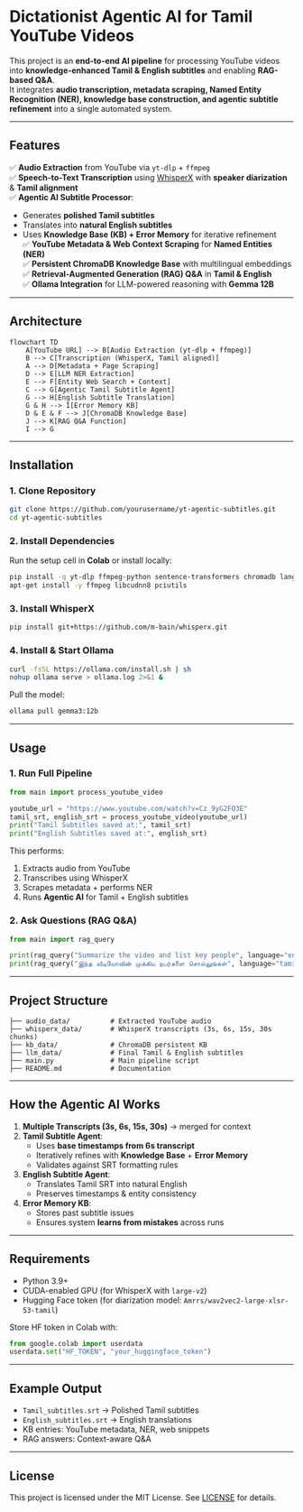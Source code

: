 # Dictationist Agentic AI for Tamil YouTube Videos

This project is an **end-to-end AI pipeline** for processing YouTube videos into **knowledge-enhanced Tamil & English subtitles** and enabling **RAG-based Q&A**.  
It integrates **audio transcription, metadata scraping, Named Entity Recognition (NER), knowledge base construction, and agentic subtitle refinement** into a single automated system.

---

## Features

✅ **Audio Extraction** from YouTube via `yt-dlp` + `ffmpeg`  
✅ **Speech-to-Text Transcription** using [WhisperX](https://github.com/m-bain/whisperx) with **speaker diarization** & **Tamil alignment**  
✅ **Agentic AI Subtitle Processor**:
- Generates **polished Tamil subtitles**  
- Translates into **natural English subtitles**  
- Uses **Knowledge Base (KB) + Error Memory** for iterative refinement  
✅ **YouTube Metadata & Web Context Scraping** for **Named Entities (NER)**  
✅ **Persistent ChromaDB Knowledge Base** with multilingual embeddings  
✅ **Retrieval-Augmented Generation (RAG) Q&A** in **Tamil & English**  
✅ **Ollama Integration** for LLM-powered reasoning with **Gemma 12B**  

---

## Architecture

```mermaid
flowchart TD
    A[YouTube URL] --> B[Audio Extraction (yt-dlp + ffmpeg)]
    B --> C[Transcription (WhisperX, Tamil aligned)]
    A --> D[Metadata + Page Scraping]
    D --> E[LLM NER Extraction]
    E --> F[Entity Web Search + Context]
    C --> G[Agentic Tamil Subtitle Agent]
    G --> H[English Subtitle Translation]
    G & H --> I[Error Memory KB]
    D & E & F --> J[ChromaDB Knowledge Base]
    J --> K[RAG Q&A Function]
    I --> G
```

---

## Installation

### 1. Clone Repository
```bash
git clone https://github.com/yourusername/yt-agentic-subtitles.git
cd yt-agentic-subtitles
```

### 2. Install Dependencies
Run the setup cell in **Colab** or install locally:
```bash
pip install -q yt-dlp ffmpeg-python sentence-transformers chromadb langchain-text-splitters duckduckgo-search beautifulsoup4 readability-lxml tldextract httpx ollama
apt-get install -y ffmpeg libcudnn8 pciutils
```

### 3. Install WhisperX
```bash
pip install git+https://github.com/m-bain/whisperx.git
```

### 4. Install & Start Ollama
```bash
curl -fsSL https://ollama.com/install.sh | sh
nohup ollama serve > ollama.log 2>&1 &
```

Pull the model:
```bash
ollama pull gemma3:12b
```

---

## Usage

### 1. Run Full Pipeline
```python
from main import process_youtube_video

youtube_url = "https://www.youtube.com/watch?v=Cz_9yG2FQ3E"
tamil_srt, english_srt = process_youtube_video(youtube_url)
print("Tamil Subtitles saved at:", tamil_srt)
print("English Subtitles saved at:", english_srt)
```

This performs:
1. Extracts audio from YouTube  
2. Transcribes using WhisperX  
3. Scrapes metadata + performs NER  
4. Runs **Agentic AI** for Tamil + English subtitles  

### 2. Ask Questions (RAG Q&A)
```python
from main import rag_query

print(rag_query("Summarize the video and list key people", language="english"))
print(rag_query("இந்த வீடியோவின் முக்கிய நபர்களை சொல்லுங்கள்", language="tamil"))
```

---

## Project Structure

```
├── audio_data/          # Extracted YouTube audio
├── whisperx_data/       # WhisperX transcripts (3s, 6s, 15s, 30s chunks)
├── kb_data/             # ChromaDB persistent KB
├── llm_data/            # Final Tamil & English subtitles
├── main.py              # Main pipeline script
├── README.md            # Documentation
```

---

## How the Agentic AI Works

1. **Multiple Transcripts (3s, 6s, 15s, 30s)** → merged for context  
2. **Tamil Subtitle Agent**:
   - Uses **base timestamps from 6s transcript**  
   - Iteratively refines with **Knowledge Base** + **Error Memory**  
   - Validates against SRT formatting rules  
3. **English Subtitle Agent**:
   - Translates Tamil SRT into natural English  
   - Preserves timestamps & entity consistency  
4. **Error Memory KB**:
   - Stores past subtitle issues  
   - Ensures system **learns from mistakes** across runs  

---

## Requirements

- Python 3.9+  
- CUDA-enabled GPU (for WhisperX with `large-v2`)  
- Hugging Face token (for diarization model: `Amrrs/wav2vec2-large-xlsr-53-tamil`)  

Store HF token in Colab with:
```python
from google.colab import userdata
userdata.set("HF_TOKEN", "your_huggingface_token")
```

---

## Example Output

- `Tamil_subtitles.srt` → Polished Tamil subtitles  
- `English_subtitles.srt` → English translations  
- KB entries: YouTube metadata, NER, web snippets  
- RAG answers: Context-aware Q&A  

---

## License

This project is licensed under the MIT License. See [LICENSE](LICENSE) for details.

